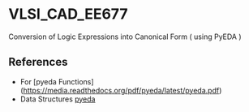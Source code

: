 # VLSI_CAD_EE677
 Conversion of Logic Expressions into Canonical Form ( using PyEDA )
  ## References
  - For [pyeda Functions] (https://media.readthedocs.org/pdf/pyeda/latest/pyeda.pdf)
  - Data Structures [pyeda](http://conference.scipy.org/proceedings/scipy2015/pdfs/chris_drake.pdf)
